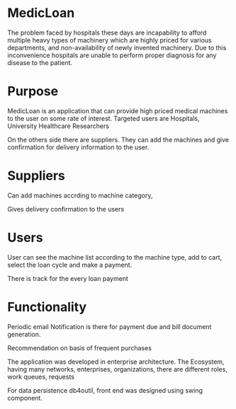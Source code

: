 # MedicLoan
The problem faced by hospitals these days are incapability to afford multiple heavy types of machinery which are highly priced for various departments, and non-availability of newly invented machinery. Due to this inconvenience hospitals are unable to perform proper diagnosis for any disease to the patient. 
# Purpose
MedicLoan is an application that can provide high priced medical machines to the user on some rate of interest. Targeted users are Hospitals, University Healthcare Researchers

On the others side there are suppliers. They can add the machines and give confirmation for delivery information to the user.
# Suppliers
Can add machines accrding to machine category, 

Gives delivery confirmation to the users
# Users
User can see the machine list according to the machine type, add to cart, select the loan cycle and make a payment.

There is track for the every loan payment
# Functionality
Periodic email Notification is there for payment due and bill document generation.

Recommendation on basis of frequent purchases

The application was developed in enterprise architecture. The Ecosystem, having many networks, enterprises, organizations, there are different roles, work queues, requests

For data persistence db4outil, front end was designed using swing component. 
